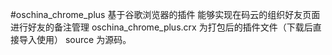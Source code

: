 #oschina_chrome_plus
基于谷歌浏览器的插件
能够实现在码云的组织好友页面进行好友的备注管理
oschina_chrome_plus.crx 为打包后的插件文件（下载后直接导入使用）
source 为源码。
